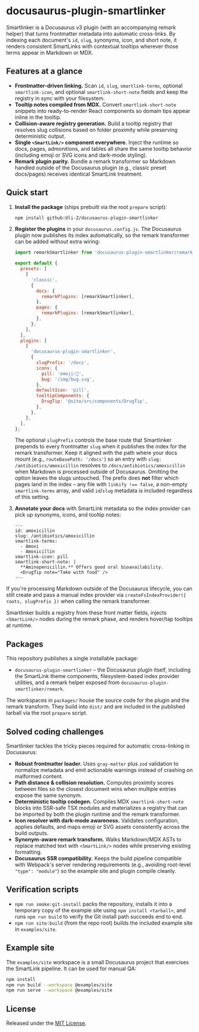 # docusaurus-plugin-smartlinker

Smartlinker is a Docusaurus v3 plugin (with an accompanying remark helper) that turns frontmatter metadata into automatic cross-links. By indexing each document's `id`, `slug`, synonyms, icon, and short note, it renders consistent SmartLinks with contextual tooltips wherever those terms appear in Markdown or MDX.

## Features at a glance

- **Frontmatter-driven linking.** Scan `id`, `slug`, `smartlink-terms`, optional `smartlink-icon`, and optional `smartlink-short-note` fields and keep the registry in sync with your filesystem.
- **Tooltip notes compiled from MDX.** Convert `smartlink-short-note` snippets into ready-to-render React components so domain tips appear inline in the tooltip.
- **Collision-aware registry generation.** Build a tooltip registry that resolves slug collisions based on folder proximity while preserving deterministic output.
- **Single `<SmartLink/>` component everywhere.** Inject the runtime so docs, pages, admonitions, and tables all share the same tooltip behavior (including emoji or SVG icons and dark-mode styling).
- **Remark plugin parity.** Bundle a remark transformer so Markdown handled outside of the Docusaurus plugin (e.g., classic preset docs/pages) receives identical SmartLink treatment.

## Quick start

1. **Install the package** (ships prebuilt via the root `prepare` script):

   ```bash
   npm install github:Uli-Z/docusaurus-plugin-smartlinker
   ```

2. **Register the plugins** in your `docusaurus.config.js`. The Docusaurus plugin now publishes its index automatically, so the remark transformer can be added without extra wiring:

   ```js
   import remarkSmartlinker from 'docusaurus-plugin-smartlinker/remark';

   export default {
     presets: [
       [
         'classic',
         {
           docs: {
             remarkPlugins: [remarkSmartlinker],
           },
           pages: {
             remarkPlugins: [remarkSmartlinker],
           },
         },
       ],
     ],
     plugins: [
       [
         'docusaurus-plugin-smartlinker',
         {
           slugPrefix: '/docs',
           icons: {
             pill: 'emoji:💊',
             bug: '/img/bug.svg',
           },
           defaultIcon: 'pill',
           tooltipComponents: {
             DrugTip: '@site/src/components/DrugTip',
           },
         },
       ],
     ],
   };
   ```

   The optional `slugPrefix` controls the base route that Smartlinker
   prepends to every frontmatter `slug` when it publishes the index for the
   remark transformer. Keep it aligned with the path where your docs mount
   (e.g., `routeBasePath: '/docs'`) so an entry with
   ``slug: /antibiotics/amoxicillin`` resolves to
   `/docs/antibiotics/amoxicillin` when Markdown is processed outside of
   Docusaurus. Omitting the option leaves the slugs untouched. The prefix
   does **not** filter which pages land in the index – any file with
   `linkify !== false`, a non-empty `smartlink-terms` array, and valid
   `id`/`slug` metadata is included regardless of this setting.

3. **Annotate your docs** with SmartLink metadata so the index provider can pick up synonyms, icons, and tooltip notes:

   ```mdx
   ---
   id: amoxicillin
   slug: /antibiotics/amoxicillin
   smartlink-terms:
     - Amoxi
     - Amoxicillin
   smartlink-icon: pill
   smartlink-short-note: |
     **Aminopenicillin.** Offers good oral bioavailability.
     <DrugTip note="Take with food" />
   ---
   ```

If you're processing Markdown outside of the Docusaurus lifecycle, you can still create and pass a manual index provider via `createFsIndexProvider({ roots, slugPrefix })` when calling the remark transformer.

Smartlinker builds a registry from these front matter fields, injects `<SmartLink/>` nodes during the remark phase, and renders hover/tap tooltips at runtime.

## Packages

This repository publishes a single installable package:

- `docusaurus-plugin-smartlinker` – the Docusaurus plugin itself, including the SmartLink theme components, filesystem-based index provider utilities, and a remark helper exposed from `docusaurus-plugin-smartlinker/remark`.

The workspaces in `packages/` house the source code for the plugin and the remark transform. They build into `dist/` and are included in the published tarball via the root `prepare` script.

## Solved coding challenges

Smartlinker tackles the tricky pieces required for automatic cross-linking in Docusaurus:

- **Robust frontmatter loader.** Uses `gray-matter` plus `zod` validation to normalize metadata and emit actionable warnings instead of crashing on malformed content.
- **Path distance & collision resolution.** Computes proximity scores between files so the closest document wins when multiple entries expose the same synonym.
- **Deterministic tooltip codegen.** Compiles MDX `smartlink-short-note` blocks into SSR-safe TSX modules and materializes a registry that can be imported by both the plugin runtime and the remark transformer.
- **Icon resolver with dark-mode awareness.** Validates configuration, applies defaults, and maps emoji or SVG assets consistently across the build outputs.
- **Synonym-aware remark transform.** Walks Markdown/MDX ASTs to replace matched text with `<SmartLink/>` nodes while preserving existing formatting.
- **Docusaurus SSR compatibility.** Keeps the build pipeline compatible with Webpack's server rendering requirements (e.g., avoiding root-level `"type": "module"`) so the example site and plugin compile cleanly.

## Verification scripts

- `npm run smoke:git-install` packs the repository, installs it into a temporary copy of the example site using `npm install <tarball>`, and runs `npm run build` to verify the Git install path succeeds end to end.
- `npm run site:build` (from the repo root) builds the included example site in `examples/site`.

## Example site

The `examples/site` workspace is a small Docusaurus project that exercises the SmartLink pipeline. It can be used for manual QA:

```bash
npm install
npm run build --workspace @examples/site
npm run serve --workspace @examples/site
```

## License

Released under the [MIT License](./LICENSE).
